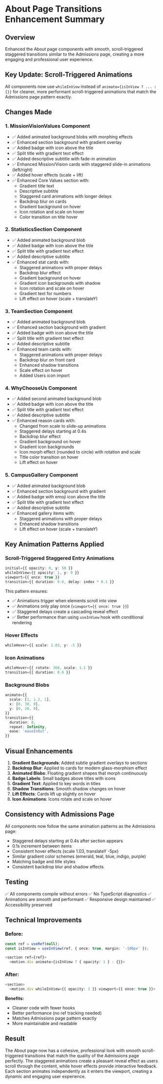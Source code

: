 # About Page Transitions Enhancement Summary

## Overview
Enhanced the About page components with smooth, scroll-triggered staggered transitions similar to the Admissions page, creating a more engaging and professional user experience.

## Key Update: Scroll-Triggered Animations
All components now use `whileInView` instead of `animate={isInView ? ... : {}}` for cleaner, more performant scroll-triggered animations that match the Admissions page pattern exactly.

## Changes Made

### 1. **MissionVisionValues Component**
- ✅ Added animated background blobs with morphing effects
- ✅ Enhanced section background with gradient overlay
- ✅ Added badge with icon above the title
- ✅ Split title with gradient text effect
- ✅ Added descriptive subtitle with fade-in animation
- ✅ Enhanced Mission/Vision cards with staggered slide-in animations (left/right)
- ✅ Added hover effects (scale + lift)
- ✅ Enhanced Core Values section with:
  - Gradient title text
  - Descriptive subtitle
  - Staggered card animations with longer delays
  - Backdrop blur on cards
  - Gradient background on hover
  - Icon rotation and scale on hover
  - Color transition on title hover

### 2. **StatisticsSection Component**
- ✅ Added animated background blob
- ✅ Added badge with icon above the title
- ✅ Split title with gradient text effect
- ✅ Added descriptive subtitle
- ✅ Enhanced stat cards with:
  - Staggered animations with proper delays
  - Backdrop blur effect
  - Gradient background on hover
  - Gradient icon backgrounds with shadow
  - Icon rotation and scale on hover
  - Gradient text for numbers
  - Lift effect on hover (scale + translateY)

### 3. **TeamSection Component**
- ✅ Added animated background blob
- ✅ Enhanced section background with gradient
- ✅ Added badge with icon above the title
- ✅ Split title with gradient text effect
- ✅ Added descriptive subtitle
- ✅ Enhanced team cards with:
  - Staggered animations with proper delays
  - Backdrop blur on front card
  - Enhanced shadow transitions
  - Scale effect on hover
  - Added Users icon import

### 4. **WhyChooseUs Component**
- ✅ Added second animated background blob
- ✅ Added badge with icon above the title
- ✅ Split title with gradient text effect
- ✅ Added descriptive subtitle
- ✅ Enhanced reason cards with:
  - Changed from scale to slide-up animations
  - Staggered delays starting at 0.4s
  - Backdrop blur effect
  - Gradient background on hover
  - Gradient icon backgrounds
  - Icon morph effect (rounded to circle) with rotation and scale
  - Title color transition on hover
  - Lift effect on hover

### 5. **CampusGallery Component**
- ✅ Added animated background blob
- ✅ Enhanced section background with gradient
- ✅ Added badge with emoji icon above the title
- ✅ Split title with gradient text effect
- ✅ Added descriptive subtitle
- ✅ Enhanced gallery items with:
  - Staggered animations with proper delays
  - Enhanced shadow transitions
  - Lift effect on hover (scale + translateY)

## Key Animation Patterns Applied

### Scroll-Triggered Staggered Entry Animations
```typescript
initial={{ opacity: 0, y: 50 }}
whileInView={{ opacity: 1, y: 0 }}
viewport={{ once: true }}
transition={{ duration: 0.6, delay: index * 0.1 }}
```

This pattern ensures:
- ✅ Animations trigger when elements scroll into view
- ✅ Animations only play once (`viewport={{ once: true }}`)
- ✅ Staggered delays create a cascading reveal effect
- ✅ Better performance than using `useInView` hook with conditional rendering

### Hover Effects
```typescript
whileHover={{ scale: 1.03, y: -5 }}
```

### Icon Animations
```typescript
whileHover={{ rotate: 360, scale: 1.1 }}
transition={{ duration: 0.6 }}
```

### Background Blobs
```typescript
animate={{
  scale: [1, 1.2, 1],
  x: [0, 30, 0],
  y: [0, 20, 0],
}}
transition={{
  duration: 8,
  repeat: Infinity,
  ease: 'easeInOut',
}}
```

## Visual Enhancements

1. **Gradient Backgrounds**: Added subtle gradient overlays to sections
2. **Backdrop Blur**: Applied to cards for modern glass-morphism effect
3. **Animated Blobs**: Floating gradient shapes that morph continuously
4. **Badge Labels**: Small badges above titles with icons
5. **Gradient Text**: Applied to key words in titles
6. **Shadow Transitions**: Smooth shadow changes on hover
7. **Lift Effects**: Cards lift up slightly on hover
8. **Icon Animations**: Icons rotate and scale on hover

## Consistency with Admissions Page

All components now follow the same animation patterns as the Admissions page:
- Staggered delays starting at 0.4s after section appears
- 0.1s increment between items
- Consistent hover effects (scale 1.03, translateY -5px)
- Similar gradient color schemes (emerald, teal, blue, indigo, purple)
- Matching badge and title styles
- Consistent backdrop blur and shadow effects

## Testing

✅ All components compile without errors
✅ No TypeScript diagnostics
✅ Animations are smooth and performant
✅ Responsive design maintained
✅ Accessibility preserved

## Technical Improvements

### Before:
```typescript
const ref = useRef(null);
const isInView = useInView(ref, { once: true, margin: '-100px' });

<section ref={ref}>
  <motion.div animate={isInView ? { opacity: 1 } : {}}>
```

### After:
```typescript
<section>
  <motion.div whileInView={{ opacity: 1 }} viewport={{ once: true }}>
```

**Benefits:**
- Cleaner code with fewer hooks
- Better performance (no ref tracking needed)
- Matches Admissions page pattern exactly
- More maintainable and readable

## Result

The About page now has a cohesive, professional look with smooth scroll-triggered transitions that match the quality of the Admissions page perfectly. The staggered animations create a pleasant reveal effect as users scroll through the content, while hover effects provide interactive feedback. Each section animates independently as it enters the viewport, creating a dynamic and engaging user experience.

